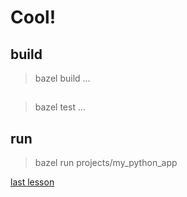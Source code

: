 # Cool!


## build
> bazel build ...

## 
> bazel test ...

## run
> bazel run projects/my_python_app


[last lesson](https://www.youtube.com/watch?v=qiZXFdd8OPo&list=PLdk2EmelRVLovmSToc_DK7F1DV_ZEljbx&index=3)
